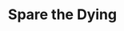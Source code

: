 ---
title: "Spare the Dying"
index: "spare-the-dying"
permalink: /spells/spare-the-dying/
tags:
  - Spell
  - Cantrip
  - Necromancy
available_for:
  - Cleric
level: "Cantrip"
school: "Necromancy"
range: "Touch"
comp:
  - V
  - S
description: |
  You touch a living creature that has 0 hit points. The creature becomes stable. This spell has no effect on undead or constructs.
excerpt: "You touch a living creature that has 0 hit points."
source: "Basic Rules"
---